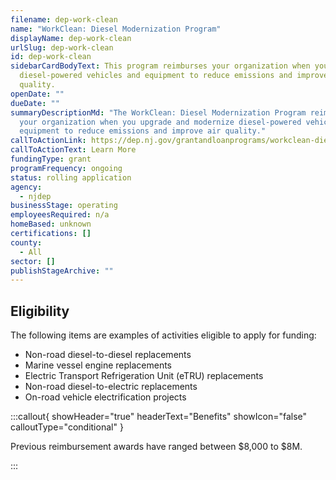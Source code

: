```yaml
---
filename: dep-work-clean
name: "WorkClean: Diesel Modernization Program"
displayName: dep-work-clean
urlSlug: dep-work-clean
id: dep-work-clean
sidebarCardBodyText: This program reimburses your organization when you update
  diesel-powered vehicles and equipment to reduce emissions and improve air
  quality.
openDate: ""
dueDate: ""
summaryDescriptionMd: "The WorkClean: Diesel Modernization Program reimburses
  your organization when you upgrade and modernize diesel-powered vehicles and
  equipment to reduce emissions and improve air quality."
callToActionLink: https://dep.nj.gov/grantandloanprograms/workclean-diesel-modernization-program/
callToActionText: Learn More
fundingType: grant
programFrequency: ongoing
status: rolling application
agency:
  - njdep
businessStage: operating
employeesRequired: n/a
homeBased: unknown
certifications: []
county:
  - All
sector: []
publishStageArchive: ""
---
```

## Eligibility
The following items are examples of activities eligible to apply for funding:
- Non-road diesel-to-diesel replacements
- Marine vessel engine replacements
- Electric Transport Refrigeration Unit (eTRU) replacements
- Non-road diesel-to-electric replacements 
- On-road vehicle electrification projects

:::callout{ showHeader="true" headerText="Benefits" showIcon="false" calloutType="conditional" }

Previous reimbursement awards have ranged between $8,000 to $8M.

:::


